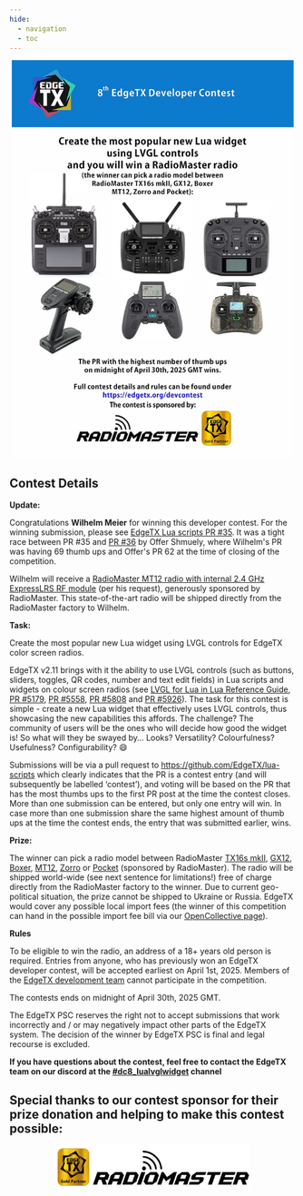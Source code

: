 ```yaml
---
hide:
  - navigation
  - toc
---
```


<p></p> 
<p align="center">
<a><img src="/assets/dc8_poster.jpg?raw=true" align="center" width="497"></a>
</P>

## **Contest Details**

**Update:**

Congratulations **Wilhelm Meier** for winning this developer contest. For the winning submission, please see [EdgeTX Lua scripts PR #35](https://github.com/EdgeTX/lua-scripts/pull/35). It was a tight race between PR #35 and [PR #36](https://github.com/EdgeTX/lua-scripts/pull/36) by Offer Shmuely, where Wilhelm's PR was having 69 thumb ups and Offer's PR 62 at the time of closing of the competition.

Wilhelm will receive a [RadioMaster MT12 radio with internal 2.4 GHz ExpressLRS RF module](https://www.radiomasterrc.com/products/mt12-surface-radio-controller?variant=48008718024935) (per his request), generously sponsored by RadioMaster. This state-of-the-art radio will be shipped directly from the RadioMaster factory to Wilhelm.

**Task:**

Create the most popular new Lua widget using LVGL controls for EdgeTX color screen radios.

EdgeTX v2.11 brings with it the ability to use LVGL controls (such as buttons, sliders, toggles, QR codes, number and text edit fields) in Lua scripts and widgets on colour screen radios (see [LVGL for Lua in Lua Reference Guide](https://luadoc.edgetx.org/next-snapshot/lua-api-reference/lvgl-for-lua/overview), [PR #5179](https://github.com/EdgeTX/edgetx/pull/5179), [PR #5558](https://github.com/EdgeTX/edgetx/pull/5558), [PR #5808](https://github.com/EdgeTX/edgetx/pull/5808) and [PR #5926](https://github.com/EdgeTX/edgetx/pull/5926)). The task for this contest is simple - create a new Lua widget that effectively uses LVGL controls, thus showcasing the new capabilities this affords. The challenge? The community of users will be the ones who will decide how good the widget is! So what will they be swayed by… Looks? Versatility? Colourfulness? Usefulness? Configurability? 😄

Submissions will be via a pull request to https://github.com/EdgeTX/lua-scripts which clearly indicates that the PR is a contest entry (and will subsequently be labelled ‘contest’), and voting will be based on the PR that has the most thumbs ups to the first PR post at the time the contest closes. More than one submission can be entered, but only one entry will win. In case more than one submission share the same highest amount of thumb ups at the time the contest ends, the entry that was submitted earlier, wins.


**Prize:**

The winner can pick a radio model between RadioMaster [TX16s mkII](https://www.radiomasterrc.com/products/tx16s-mark-ii-radio-controller), [GX12](https://www.radiomasterrc.com/products/gx12-dual-band-gemini-x-radio-controller), [Boxer](https://www.radiomasterrc.com/products/boxer-radio-controller-m2), [MT12](https://www.radiomasterrc.com/products/mt12-surface-radio-controller), [Zorro](https://www.radiomasterrc.com/products/zorro-radio-controller) or [Pocket](https://www.radiomasterrc.com/products/pocket-radio-controller-m2) (sponsored by RadioMaster). The radio will be shipped world-wide (see next sentence for limitations!) free of charge directly from the RadioMaster factory to the winner. Due to current geo-political situation, the prize cannot be shipped to Ukraine or Russia. EdgeTX would cover any possible local import fees (the winner of this competition can hand in the possible import fee bill via our [OpenCollective page](https://opencollective.com/edgetx/expenses/new)).


**Rules**

To be eligible to win the radio, an address of a 18+ years old person is required. Entries from anyone, who has previously won an EdgeTX developer contest, will be accepted earliest on April 1st, 2025. Members of the <a href="https://edgetx.org/bylaws/#edgetx-development-team">EdgeTX development team</a> cannot participate in the competition.

The contests ends on midnight of April 30th, 2025 GMT.

The EdgeTX PSC reserves the right not to accept submissions that work incorrectly and / or may negatively impact other parts of the EdgeTX system. The decision of the winner by EdgeTX PSC is final and legal recourse is excluded.


**If you have questions about the contest, feel free to contact the EdgeTX team on our discord at the [#dc8_lualvglwidget](https://discord.com/channels/839849772864503828/1344660748248285194) channel**


## **Special thanks to our contest sponsor for their prize donation and helping to make this contest possible:**

<p></p> 
<p align="center">
<a href="https://www.radiomasterrc.com/" target="_blank"><img src="/assets/RadioMasterGold.png?raw=true" align="center" width="344"></a>
</p>
